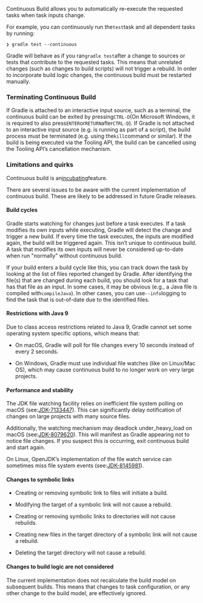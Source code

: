 Continuous Build allows you to automatically re-execute the requested tasks when task inputs change.

For example, you can continuously run the`test`task and all dependent tasks by running:

```
❯ gradle test --continuous
```

Gradle will behave as if you ran`gradle test`after a change to sources or tests that contribute to the requested tasks. This means that unrelated changes \(such as changes to build scripts\) will not trigger a rebuild. In order to incorporate build logic changes, the continuous build must be restarted manually.

### Terminating Continuous Build

If Gradle is attached to an interactive input source, such as a terminal, the continuous build can be exited by pressing`CTRL-D`\(On Microsoft Windows, it is required to also press`ENTER`or`RETURN`after`CTRL-D`\). If Gradle is not attached to an interactive input source \(e.g. is running as part of a script\), the build process must be terminated \(e.g. using the`kill`command or similar\). If the build is being executed via the Tooling API, the build can be cancelled using the Tooling API’s cancellation mechanism.

### Limitations and quirks

Continuous build is an[incubating](https://docs.gradle.org/4.6/userguide/feature_lifecycle.html)feature.

There are several issues to be aware with the current implementation of continuous build. These are likely to be addressed in future Gradle releases.

#### Build cycles

Gradle starts watching for changes just before a task executes. If a task modifies its own inputs while executing, Gradle will detect the change and trigger a new build. If every time the task executes, the inputs are modified again, the build will be triggered again. This isn’t unique to continuous build. A task that modifies its own inputs will never be considered up-to-date when run "normally" without continuous build.

If your build enters a build cycle like this, you can track down the task by looking at the list of files reported changed by Gradle. After identifying the file\(s\) that are changed during each build, you should look for a task that has that file as an input. In some cases, it may be obvious \(e.g., a Java file is compiled with`compileJava`\). In other cases, you can use`--info`logging to find the task that is out-of-date due to the identified files.

#### Restrictions with Java 9

Due to class access restrictions related to Java 9, Gradle cannot set some operating system specific options, which means that:

* On macOS, Gradle will poll for file changes every 10 seconds instead of every 2 seconds.

* On Windows, Gradle must use individual file watches \(like on Linux/Mac OS\), which may cause continuous build to no longer work on very large projects.

#### Performance and stability

The JDK file watching facility relies on inefficient file system polling on macOS \(see:[JDK-7133447](https://bugs.openjdk.java.net/browse/JDK-7133447)\). This can significantly delay notification of changes on large projects with many source files.

Additionally, the watching mechanism may deadlock under_heavy_load on macOS \(see:[JDK-8079620](https://bugs.openjdk.java.net/browse/JDK-8079620)\). This will manifest as Gradle appearing not to notice file changes. If you suspect this is occurring, exit continuous build and start again.

On Linux, OpenJDK’s implementation of the file watch service can sometimes miss file system events \(see:[JDK-8145981](https://bugs.openjdk.java.net/browse/JDK-8145981)\).

#### Changes to symbolic links

* Creating or removing symbolic link to files will initiate a build.

* Modifying the target of a symbolic link will not cause a rebuild.

* Creating or removing symbolic links to directories will not cause rebuilds.

* Creating new files in the target directory of a symbolic link will not cause a rebuild.

* Deleting the target directory will not cause a rebuild.

#### Changes to build logic are not considered

The current implementation does not recalculate the build model on subsequent builds. This means that changes to task configuration, or any other change to the build model, are effectively ignored.

